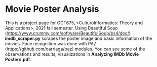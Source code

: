 # Movie Poster Analysis
This is a project page for GCT675, <CulturoInformatics: Theory and Applications>, 2021 fall semester.
Using Beautiful Soup (https://www.crummy.com/software/BeautifulSoup/bs4/doc/) **imdb_scraper.py** scrapes the poster image and basic information of the movies.
Face recognition was done with PAZ (https://github.com/oarriaga/paz) modules.
You can see some of the observations and results, visualizations in **Analyzing IMDb Movie Posters.pdf**.
